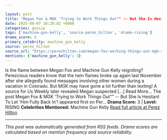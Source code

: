 ```yaml
---

layout: post
title: "Megan Fox & MGK 'Trying to Work Things Out"" -- But She Is Hesitant To Let 'Him Fully Back In'!""
date: 2025-08-07 18:28:02 +0000
categories: gossip
tags: ['machine-gun-kelly', 'source-perez_hilton', 'drama-rising']
drama_score: 3
primary_celebrity: machine_gun_kelly
source: perez_hilton
source_url: "https://perezhilton.com/megan-fox-working-things-out-mgk-reconciliation/""
mentions: {'machine_gun_kelly': 3}
---
```


Is the flame between Megan Fox and Machine Gun Kelly reigniting? Perezcious readers know that the twin flames broke up again last November after she allegedly found messages involving other women during a vacation in Colorado. But MGK may have gone a lot further than texting! A source for Us Weekly later revealed Megan suspected [...] Read More... The post Megan Fox & MGK 'Trying to Work Things Out"" -- But She Is Hesitant To Let 'Him Fully Back In'! appeared first on Per... **Drama Score:** 3 | **Level:** RISING **Celebrities Mentioned:** Machine Gun Kelly [Read full article at Perez Hilton](https://perezhilton.com/megan-fox-working-things-out-mgk-reconciliation/)

---

*This post was automatically generated from RSS feeds. Drama scores are calculated based on mention frequency and source reliability.*